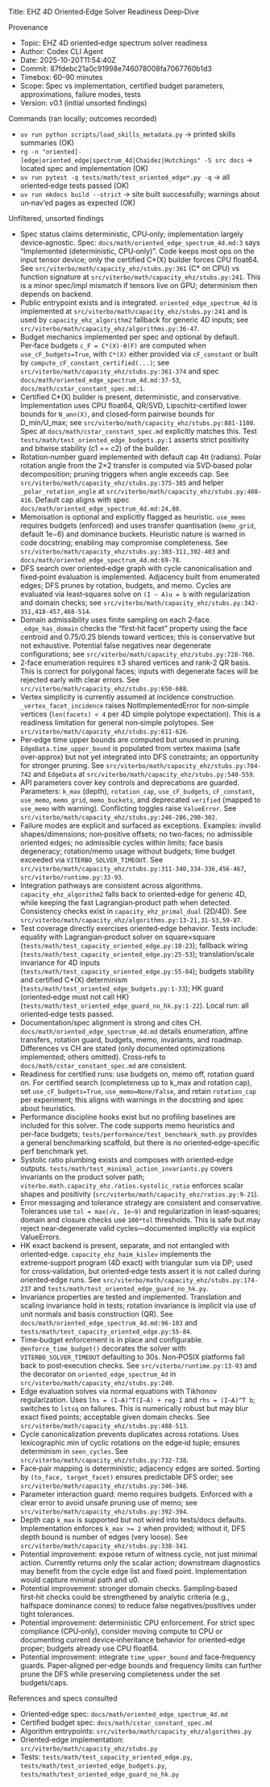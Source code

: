 Title: EHZ 4D Oriented‑Edge Solver Readiness Deep‑Dive

Provenance
- Topic: EHZ 4D oriented‑edge spectrum solver readiness
- Author: Codex CLI Agent
- Date: 2025-10-20T11:54:40Z
- Commit: 87fdebc21a0c91998e746078008fa7067760b1d3
- Timebox: 60–90 minutes
- Scope: Spec vs implementation, certified budget parameters, approximations, failure modes, tests
- Version: v0.1 (initial unsorted findings)

Commands (ran locally; outcomes recorded)
- `uv run python scripts/load_skills_metadata.py` → printed skills summaries (OK)
- `rg -n "oriented[- ]edge|oriented_edge|spectrum_4d|Chaidez|Hutchings" -S src docs` → located spec and implementation (OK)
- `uv run pytest -q tests/math/test_oriented_edge*.py -q` → all oriented‑edge tests passed (OK)
- `uv run mkdocs build --strict` → site built successfully; warnings about un‑nav’ed pages as expected (OK)

Unfiltered, unsorted findings
- Spec status claims deterministic, CPU‑only; implementation largely device‑agnostic. Spec: `docs/math/oriented_edge_spectrum_4d.md:3` says “Implemented (deterministic, CPU‑only)”. Code keeps most ops on the input tensor device; only the certified C*(X) builder forces CPU float64. See `src/viterbo/math/capacity_ehz/stubs.py:361` (C* on CPU) vs function signature at `src/viterbo/math/capacity_ehz/stubs.py:241`. This is a minor spec/impl mismatch if tensors live on GPU; determinism then depends on backend.
- Public entrypoint exists and is integrated. `oriented_edge_spectrum_4d` is implemented at `src/viterbo/math/capacity_ehz/stubs.py:241` and is used by `capacity_ehz_algorithm2` fallback for generic 4D inputs; see `src/viterbo/math/capacity_ehz/algorithms.py:36-47`.
- Budget mechanics implemented per spec and optional by default. Per‑face budgets `c_F = C*(X)·θ(F)` are computed when `use_cF_budgets=True`, with `C*(X)` either provided via `cF_constant` or built by `compute_cF_constant_certified(...)`; see `src/viterbo/math/capacity_ehz/stubs.py:361-374` and spec `docs/math/oriented_edge_spectrum_4d.md:37-53`, `docs/math/cstar_constant_spec.md:1`.
- Certified C*(X) builder is present, deterministic, and conservative. Implementation uses CPU float64, QR/SVD, Lipschitz‑certified lower bounds for `N_ann(X)`, and closed‑form pairwise bounds for D_min/U_max; see `src/viterbo/math/capacity_ehz/stubs.py:881-1100`. Spec at `docs/math/cstar_constant_spec.md` explicitly matches this. Test `tests/math/test_oriented_edge_budgets.py:1` asserts strict positivity and bitwise stability (c1 == c2) of the builder.
- Rotation‑number guard implemented with default cap 4π (radians). Polar rotation angle from the 2×2 transfer is computed via SVD‑based polar decomposition; pruning triggers when angle exceeds cap. See `src/viterbo/math/capacity_ehz/stubs.py:375-385` and helper `_polar_rotation_angle` at `src/viterbo/math/capacity_ehz/stubs.py:408-416`. Default cap aligns with spec `docs/math/oriented_edge_spectrum_4d.md:24,80`.
- Memoisation is optional and explicitly flagged as heuristic. `use_memo` requires budgets (enforced) and uses transfer quantisation (`memo_grid`, default 1e−6) and dominance buckets. Heuristic nature is warned in code docstring; enabling may compromise completeness. See `src/viterbo/math/capacity_ehz/stubs.py:303-311,392-403` and `docs/math/oriented_edge_spectrum_4d.md:69-78`.
- DFS search over oriented‑edge graph with cycle canonicalisation and fixed‑point evaluation is implemented. Adjacency built from enumerated edges; DFS prunes by rotation, budgets, and memo. Cycles are evaluated via least‑squares solve on `(I − A)u = b` with regularization and domain checks; see `src/viterbo/math/capacity_ehz/stubs.py:342-351,418-457,468-514`.
- Domain admissibility uses finite sampling on each 2‑face. `_edge_has_domain` checks the “first‑hit facet” property using the face centroid and 0.75/0.25 blends toward vertices; this is conservative but not exhaustive. Potential false negatives near degenerate configurations; see `src/viterbo/math/capacity_ehz/stubs.py:728-760`.
- 2‑face enumeration requires ≥3 shared vertices and rank‑2 QR basis. This is correct for polygonal faces; inputs with degenerate faces will be rejected early with clear errors. See `src/viterbo/math/capacity_ehz/stubs.py:650-688`.
- Vertex simplicity is currently assumed at incidence construction. `_vertex_facet_incidence` raises NotImplementedError for non‑simple vertices (`len(facets) < 4` per 4D simple polytope expectation). This is a readiness limitation for general non‑simple polytopes. See `src/viterbo/math/capacity_ehz/stubs.py:611-626`.
- Per‑edge time upper bounds are computed but unused in pruning. `EdgeData.time_upper_bound` is populated from vertex maxima (safe over‑approx) but not yet integrated into DFS constraints; an opportunity for stronger pruning. See `src/viterbo/math/capacity_ehz/stubs.py:704-742` and `EdgeData` at `src/viterbo/math/capacity_ehz/stubs.py:540-559`.
- API parameters cover key controls and deprecations are guarded. Parameters: `k_max` (depth), `rotation_cap`, `use_cF_budgets`, `cF_constant`, `use_memo`, `memo_grid`, `memo_buckets`, and deprecated `verified` (mapped to `use_memo` with warning). Conflicting toggles raise `ValueError`. See `src/viterbo/math/capacity_ehz/stubs.py:246-286,290-302`.
- Failure modes are explicit and surfaced as exceptions. Examples: invalid shapes/dimensions; non‑positive offsets; no two‑faces; no admissible oriented edges; no admissible cycles within limits; face basis degeneracy; rotation/memo usage without budgets; time budget exceeded via `VITERBO_SOLVER_TIMEOUT`. See `src/viterbo/math/capacity_ehz/stubs.py:311-340,334-336,456-467`, `src/viterbo/runtime.py:33-93`.
- Integration pathways are consistent across algorithms. `capacity_ehz_algorithm2` falls back to oriented‑edge for generic 4D, while keeping the fast Lagrangian‑product path when detected. Consistency checks exist in `capacity_ehz_primal_dual` (2D/4D). See `src/viterbo/math/capacity_ehz/algorithms.py:13-21,31-53,59-87`.
- Test coverage directly exercises oriented‑edge behavior. Tests include: equality with Lagrangian‑product solver on square×square (`tests/math/test_capacity_oriented_edge.py:10-23`); fallback wiring (`tests/math/test_capacity_oriented_edge.py:25-53`); translation/scale invariance for 4D inputs (`tests/math/test_capacity_oriented_edge.py:55-84`); budgets stability and certified C*(X) determinism (`tests/math/test_oriented_edge_budgets.py:1-33`); HK guard (oriented‑edge must not call HK) (`tests/math/test_oriented_edge_guard_no_hk.py:1-22`). Local run: all oriented‑edge tests passed.
- Documentation/spec alignment is strong and cites CH. `docs/math/oriented_edge_spectrum_4d.md` details enumeration, affine transfers, rotation guard, budgets, memo, invariants, and roadmap. Differences vs CH are stated (only documented optimizations implemented; others omitted). Cross‑refs to `docs/math/cstar_constant_spec.md` are consistent.
- Readiness for certified runs: use budgets on, memo off, rotation guard on. For certified search (completeness up to k_max and rotation cap), set `use_cF_budgets=True`, `use_memo=None/False`, and retain `rotation_cap` per experiment; this aligns with warnings in the docstring and spec about heuristics.
- Performance discipline hooks exist but no profiling baselines are included for this solver. The code supports memo heuristics and per‑face budgets; `tests/performance/test_benchmark_math.py` provides a general benchmarking scaffold, but there is no oriented‑edge‑specific perf benchmark yet.
- Systolic ratio plumbing exists and composes with oriented‑edge outputs. `tests/math/test_minimal_action_invariants.py` covers invariants on the product solver path; `viterbo.math.capacity_ehz.ratios.systolic_ratio` enforces scalar shapes and positivity (`src/viterbo/math/capacity_ehz/ratios.py:9-21`).
- Error messaging and tolerance strategy are consistent and conservative. Tolerances use `tol = max(√ε, 1e−9)` and regularization in least‑squares; domain and closure checks use `100*tol` thresholds. This is safe but may reject near‑degenerate valid cycles—documented implicitly via explicit ValueErrors.
- HK exact backend is present, separate, and not entangled with oriented‑edge. `capacity_ehz_haim_kislev` implements the extreme‑support program (4D exact) with triangular sum via DP; used for cross‑validation, but oriented‑edge tests assert it is not called during oriented‑edge runs. See `src/viterbo/math/capacity_ehz/stubs.py:174-237` and `tests/math/test_oriented_edge_guard_no_hk.py`.
- Invariance properties are tested and implemented. Translation and scaling invariance hold in tests; rotation invariance is implicit via use of unit normals and basis construction (QR). See `docs/math/oriented_edge_spectrum_4d.md:96-103` and `tests/math/test_capacity_oriented_edge.py:55-84`.
- Time‑budget enforcement is in place and configurable. `@enforce_time_budget()` decorates the solver with `VITERBO_SOLVER_TIMEOUT` defaulting to 30s. Non‑POSIX platforms fall back to post‑execution checks. See `src/viterbo/runtime.py:13-93` and the decorator on `oriented_edge_spectrum_4d` in `src/viterbo/math/capacity_ehz/stubs.py:240`.
- Edge evaluation solves via normal equations with Tikhonov regularization. Uses `lhs = (I−A)^T(I−A) + reg·I` and `rhs = (I−A)^T b`; switches to `lstsq` on failures. This is numerically robust but may blur exact fixed points; acceptable given domain checks. See `src/viterbo/math/capacity_ehz/stubs.py:488-513`.
- Cycle canonicalization prevents duplicates across rotations. Uses lexicographic min of cyclic rotations on the edge‑id tuple; ensures determinism in `seen_cycles`. See `src/viterbo/math/capacity_ehz/stubs.py:732-738`.
- Face‑pair mapping is deterministic; adjacency edges are sorted. Sorting by `(to_face, target_facet)` ensures predictable DFS order; see `src/viterbo/math/capacity_ehz/stubs.py:346-348`.
- Parameter interaction guard: memo requires budgets. Enforced with a clear error to avoid unsafe pruning use of memo; see `src/viterbo/math/capacity_ehz/stubs.py:392-394`.
- Depth cap `k_max` is supported but not wired into tests/docs defaults. Implementation enforces `k_max >= 2` when provided; without it, DFS depth bound is number of edges (very loose). See `src/viterbo/math/capacity_ehz/stubs.py:338-341`.
- Potential improvement: expose return of witness cycle, not just minimal action. Currently returns only the scalar action; downstream diagnostics may benefit from the cycle edge list and fixed point. Implementation would capture minimal path and u0.
- Potential improvement: stronger domain checks. Sampling‑based first‑hit checks could be strengthened by analytic criteria (e.g., halfspace dominance cones) to reduce false negatives/positives under tight tolerances.
- Potential improvement: deterministic CPU enforcement. For strict spec compliance (CPU‑only), consider moving compute to CPU or documenting current device‑inheritance behavior for oriented‑edge proper; budgets already use CPU float64.
- Potential improvement: integrate `time_upper_bound` and face‑frequency guards. Paper‑aligned per‑edge bounds and frequency limits can further prune the DFS while preserving completeness under the set budgets/caps.

References and specs consulted
- Oriented‑edge spec: `docs/math/oriented_edge_spectrum_4d.md`
- Certified budget spec: `docs/math/cstar_constant_spec.md`
- Algorithm entrypoints: `src/viterbo/math/capacity_ehz/algorithms.py`
- Oriented‑edge implementation: `src/viterbo/math/capacity_ehz/stubs.py`
- Tests: `tests/math/test_capacity_oriented_edge.py`, `tests/math/test_oriented_edge_budgets.py`, `tests/math/test_oriented_edge_guard_no_hk.py`

